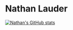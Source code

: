 # Nathan Lauder

[![Nathan's GitHub stats](https://github-readme-stats.vercel.app/api?username=nathanlauder&hide=prs,contribs&count_private=true&show_icons=true&hide_border=true&bg_color=225,F86CA7,F4D444&title_color=000000&text_color=000000&icon_color=000000)](https://github.com/anuraghazra/github-readme-stats)
